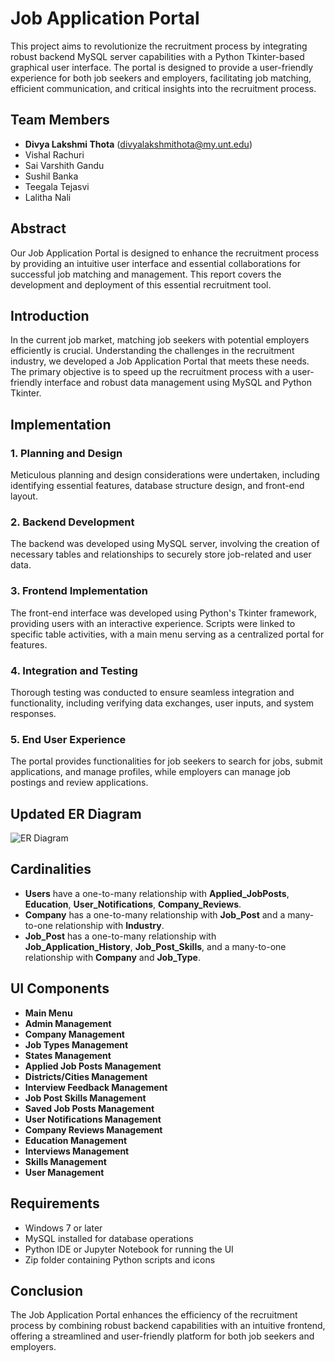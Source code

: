 # Job Application Portal

This project aims to revolutionize the recruitment process by integrating robust backend MySQL server capabilities with a Python Tkinter-based graphical user interface. The portal is designed to provide a user-friendly experience for both job seekers and employers, facilitating job matching, efficient communication, and critical insights into the recruitment process.

## Team Members
- **Divya Lakshmi Thota** (divyalakshmithota@my.unt.edu)
- Vishal Rachuri
- Sai Varshith Gandu
- Sushil Banka
- Teegala Tejasvi
- Lalitha Nali

## Abstract
Our Job Application Portal is designed to enhance the recruitment process by providing an intuitive user interface and essential collaborations for successful job matching and management. This report covers the development and deployment of this essential recruitment tool.

## Introduction
In the current job market, matching job seekers with potential employers efficiently is crucial. Understanding the challenges in the recruitment industry, we developed a Job Application Portal that meets these needs. The primary objective is to speed up the recruitment process with a user-friendly interface and robust data management using MySQL and Python Tkinter.

## Implementation

### 1. Planning and Design
Meticulous planning and design considerations were undertaken, including identifying essential features, database structure design, and front-end layout.

### 2. Backend Development
The backend was developed using MySQL server, involving the creation of necessary tables and relationships to securely store job-related and user data.

### 3. Frontend Implementation
The front-end interface was developed using Python's Tkinter framework, providing users with an interactive experience. Scripts were linked to specific table activities, with a main menu serving as a centralized portal for features.

### 4. Integration and Testing
Thorough testing was conducted to ensure seamless integration and functionality, including verifying data exchanges, user inputs, and system responses.

### 5. End User Experience
The portal provides functionalities for job seekers to search for jobs, submit applications, and manage profiles, while employers can manage job postings and review applications.

## Updated ER Diagram
![ER Diagram](path/to/ER_Diagram.png)

## Cardinalities
- **Users** have a one-to-many relationship with **Applied_JobPosts**, **Education**, **User_Notifications**, **Company_Reviews**.
- **Company** has a one-to-many relationship with **Job_Post** and a many-to-one relationship with **Industry**.
- **Job_Post** has a one-to-many relationship with **Job_Application_History**, **Job_Post_Skills**, and a many-to-one relationship with **Company** and **Job_Type**.

## UI Components
- **Main Menu**
- **Admin Management**
- **Company Management**
- **Job Types Management**
- **States Management**
- **Applied Job Posts Management**
- **Districts/Cities Management**
- **Interview Feedback Management**
- **Job Post Skills Management**
- **Saved Job Posts Management**
- **User Notifications Management**
- **Company Reviews Management**
- **Education Management**
- **Interviews Management**
- **Skills Management**
- **User Management**

## Requirements
- Windows 7 or later
- MySQL installed for database operations
- Python IDE or Jupyter Notebook for running the UI
- Zip folder containing Python scripts and icons

## Conclusion
The Job Application Portal enhances the efficiency of the recruitment process by combining robust backend capabilities with an intuitive frontend, offering a streamlined and user-friendly platform for both job seekers and employers.

